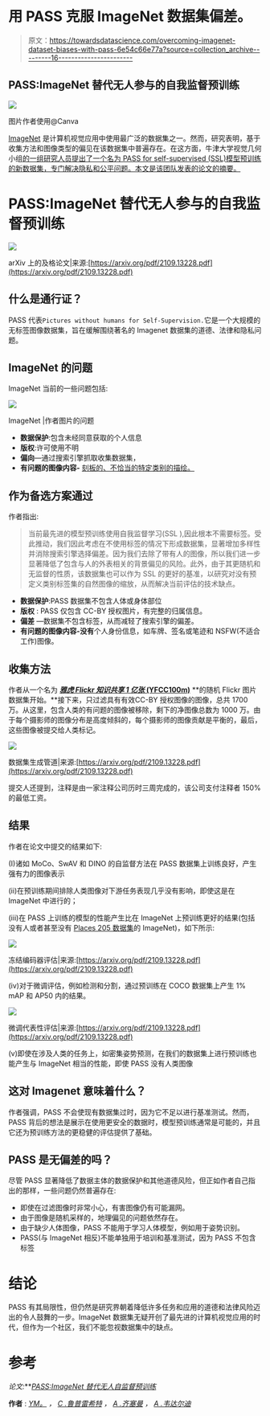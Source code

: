 # 用 PASS 克服 ImageNet 数据集偏差。

> 原文：<https://towardsdatascience.com/overcoming-imagenet-dataset-biases-with-pass-6e54c66e77a?source=collection_archive---------16----------------------->

## PASS:ImageNet 替代无人参与的自我监督预训练

![](img/be629abb58782cc65ee707af13e40cd3.png)

图片作者使用@Canva

[ImageNet](https://www.image-net.org/) 是计算机视觉应用中使用最广泛的数据集之一。然而，研究表明，基于收集方法和图像类型的偏见在该数据集中普遍存在。在这方面，牛津大学视觉几何小组[的一组研究人员提出了一个名为 PASS for self-supervised (SSL)模型预训练的新数据集，专门解决隐私和公平问题。本文是该团队发表的论文的摘要。](https://www.robots.ox.ac.uk/~vgg/)

# PASS:ImageNet 替代无人参与的自我监督预训练

![](img/ea512a03285d1b2b3dc1b87b61047d22.png)

arXiv 上的及格论文|来源:[https://arxiv.org/pdf/2109.13228.pdf](https://arxiv.org/pdf/2109.13228.pdf)

## 什么是通行证？

PASS 代表`Pictures without humans for Self-Supervision.`它是一个大规模的无标签图像数据集，旨在缓解围绕著名的 Imagenet 数据集的道德、法律和隐私问题。

## ImageNet 的问题

ImageNet 当前的一些问题包括:

![](img/ee300b05efbfe07bb26de00559158561.png)

ImageNet |作者图片的问题

*   **数据保护**:包含未经同意获取的个人信息
*   **版权**:许可使用不明
*   **偏向**—通过搜索引擎抓取收集数据集，
*   **有问题的图像内容-** [刻板的、不恰当的特定类别的描绘。](https://www.theregister.com/2019/10/23/ai_dataset_imagenet_consent/)

## 作为备选方案通过

作者指出:

> 当前最先进的模型预训练使用自我监督学习(SSL ),因此根本不需要标签。受此推动，我们因此考虑在不使用标签的情况下形成数据集，显著增加多样性并消除搜索引擎选择偏差。因为我们去除了带有人的图像，所以我们进一步显著降低了包含与人的外表相关的背景偏见的风险。此外，由于其更随机和无监督的性质，该数据集也可以作为 SSL 的更好的基准，以研究对没有预定义类别标签集的自然图像的缩放，从而解决当前评估的技术缺点。

*   **数据保护**:PASS 数据集不包含人体或身体部位
*   **版权** : PASS 仅包含 CC-BY 授权图片，有完整的归属信息。
*   **偏差** —数据集不包含标签，从而减轻了搜索引擎的偏差。
*   **有问题的图像内容-没有**个人身份信息，如车牌、签名或笔迹和 NSFW(不适合工作)图像。

## 收集方法

作者从一个名为 [***雅虎 Flickr 知识共享 1 亿张* (YFCC100m)**](http://webscope.sandbox.yahoo.com/catalog.php?datatype=i&did=67) **的随机 Flickr 图片数据集开始。**接下来，只过滤具有有效CC-BY 授权图像的图像，总共 1700 万。从这里，包含人类的有问题的图像被移除，剩下的净图像总数为 1000 万。由于每个摄影师的图像分布是高度倾斜的，每个摄影师的图像贡献是平衡的，最后，这些图像被提交给人类标记。

![](img/019685a730b609381cfd701051c6820e.png)

数据集生成管道|来源:[https://arxiv.org/pdf/2109.13228.pdf](https://arxiv.org/pdf/2109.13228.pdf)

提交人还提到，注释是由一家注释公司历时三周完成的，该公司支付注释者 150%的最低工资。

## 结果

作者在论文中提交的结果如下:

(I)诸如 MoCo、SwAV 和 DINO 的自监督方法在 PASS 数据集上训练良好，产生强有力的图像表示

(ii)在预训练期间排除人类图像对下游任务表现几乎没有影响，即使这是在 ImageNet 中进行的；

(iii)在 PASS 上训练的模型的性能产生比在 ImageNet 上预训练更好的结果(包括没有人或者甚至没有 [Places 205 数据集](http://places.csail.mit.edu/downloadData.html)的 ImageNet)，如下所示:

![](img/3b3835184448136abfb0299ea196b1f5.png)

冻结编码器评估|来源:[https://arxiv.org/pdf/2109.13228.pdf](https://arxiv.org/pdf/2109.13228.pdf)

(iv)对于微调评估，例如检测和分割，通过预训练在 COCO 数据集上产生 1% mAP 和 AP50 内的结果。

![](img/b8cc799825653e7c2a67848d897b5c5c.png)

微调代表性评估|来源:[https://arxiv.org/pdf/2109.13228.pdf](https://arxiv.org/pdf/2109.13228.pdf)

(v)即使在涉及人类的任务上，如密集姿势预测，在我们的数据集上进行预训练也能产生与 ImageNet 相当的性能，即使 PASS 没有人类图像

## 这对 Imagenet 意味着什么？

作者强调，PASS 不会使现有数据集过时，因为它不足以进行基准测试。然而，PASS 背后的想法是展示在使用更安全的数据时，模型预训练通常是可能的，并且它还为预训练方法的更稳健的评估提供了基础。

## PASS 是无偏差的吗？

尽管 PASS 显著降低了数据主体的数据保护和其他道德风险，但正如作者自己指出的那样，一些问题仍然普遍存在:

*   即使在过滤图像时非常小心，有害图像仍有可能漏网。
*   由于图像是随机采样的，地理偏见的问题依然存在。
*   由于缺少人体图像，PASS 不能用于学习人体模型，例如用于姿势识别。
*   PASS(与 ImageNet 相反)不能单独用于培训和基准测试，因为 PASS 不包含标签

# 结论

PASS 有其局限性，但仍然是研究界朝着降低许多任务和应用的道德和法律风险迈出的令人鼓舞的一步。ImageNet 数据集无疑开创了最先进的计算机视觉应用的时代，但作为一个社区，我们不能忽视数据集中的缺点。

# 参考

**论文*:***[*PASS:ImageNet 替代无人自监督预训练*](https://arxiv.org/pdf/2109.13228.pdf)

**作者** : [*YM。*](https://yukimasano.github.io/) *，* [*C .鲁普雷希特*](https://chrirupp.github.io/) *，* [*A .齐塞曼*](http://www.robots.ox.ac.uk/~az/) *，* [*A .韦达尔迪*](http://www.robots.ox.ac.uk/~vedaldi/)